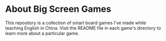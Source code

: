 # About **Big Screen Games**

This repository is a collection of smart board games I've made while teaching English in China. Visit the README file in each game's directory to learn more about a particular game.